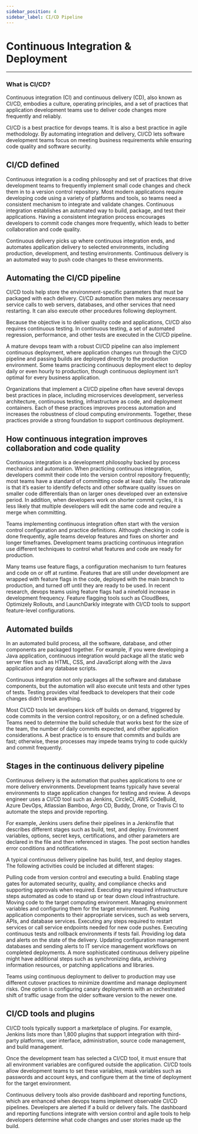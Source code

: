 ```yaml
---
sidebar_position: 4
sidebar_label: CI/CD Pipeline
---
```

# Continuous Integration & Deployment
---
### What is CI/CD? 

Continuous integration (CI) and continuous delivery (CD), also known as CI/CD, embodies a culture, operating principles, and a set of practices that application development teams use to deliver code changes more frequently and reliably.

CI/CD is a best practice for devops teams. It is also a best practice in agile methodology. By automating integration and delivery, CI/CD lets software development teams focus on meeting business requirements while ensuring code quality and software security.

## CI/CD defined
Continuous integration is a coding philosophy and set of practices that drive development teams to frequently implement small code changes and check them in to a version control repository. Most modern applications require developing code using a variety of platforms and tools, so teams need a consistent mechanism to integrate and validate changes. Continuous integration establishes an automated way to build, package, and test their applications. Having a consistent integration process encourages developers to commit code changes more frequently, which leads to better collaboration and code quality.

Continuous delivery picks up where continuous integration ends, and automates application delivery to selected environments, including production, development, and testing environments. Continuous delivery is an automated way to push code changes to these environments.


## Automating the CI/CD pipeline
CI/CD tools help store the environment-specific parameters that must be packaged with each delivery. CI/CD automation then makes any necessary service calls to web servers, databases, and other services that need restarting. It can also execute other procedures following deployment.

Because the objective is to deliver quality code and applications, CI/CD also requires continuous testing. In continuous testing, a set of automated regression, performance, and other tests are executed in the CI/CD pipeline.

A mature devops team with a robust CI/CD pipeline can also implement continuous deployment, where application changes run through the CI/CD pipeline and passing builds are deployed directly to the production environment. Some teams practicing continuous deployment elect to deploy daily or even hourly to production, though continuous deployment isn’t optimal for every business application.

Organizations that implement a CI/CD pipeline often have several devops best practices in place, including microservices development, serverless architecture, continuous testing, infrastructure as code, and deployment containers. Each of these practices improves process automation and increases the robustness of cloud computing environments. Together, these practices provide a strong foundation to support continuous deployment.

## How continuous integration improves collaboration and code quality
Continuous integration is a development philosophy backed by process mechanics and automation. When practicing continuous integration, developers commit their code into the version control repository frequently; most teams have a standard of committing code at least daily. The rationale is that it’s easier to identify defects and other software quality issues on smaller code differentials than on larger ones developed over an extensive period. In addition, when developers work on shorter commit cycles, it is less likely that multiple developers will edit the same code and require a merge when committing.

Teams implementing continuous integration often start with the version control configuration and practice definitions. Although checking in code is done frequently, agile teams develop features and fixes on shorter and longer timeframes. Development teams practicing continuous integration use different techniques to control what features and code are ready for production.

Many teams use feature flags, a configuration mechanism to turn features and code on or off at runtime. Features that are still under development are wrapped with feature flags in the code, deployed with the main branch to production, and turned off until they are ready to be used. In recent research, devops teams using feature flags had a ninefold increase in development frequency. Feature flagging tools such as CloudBees, Optimizely Rollouts, and LaunchDarkly integrate with CI/CD tools to support feature-level configurations.

## Automated builds
In an automated build process, all the software, database, and other components are packaged together. For example, if you were developing a Java application, continuous integration would package all the static web server files such as HTML, CSS, and JavaScript along with the Java application and any database scripts.

Continuous integration not only packages all the software and database components, but the automation will also execute unit tests and other types of tests. Testing provides vital feedback to developers that their code changes didn’t break anything.

Most CI/CD tools let developers kick off builds on demand, triggered by code commits in the version control repository, or on a defined schedule. Teams need to determine the build schedule that works best for the size of the team, the number of daily commits expected, and other application considerations. A best practice is to ensure that commits and builds are fast; otherwise, these processes may impede teams trying to code quickly and commit frequently.



## Stages in the continuous delivery pipeline
Continuous delivery is the automation that pushes applications to one or more delivery environments. Development teams typically have several environments to stage application changes for testing and review. A devops engineer uses a CI/CD tool such as Jenkins, CircleCI, AWS CodeBuild, Azure DevOps, Atlassian Bamboo, Argo CD, Buddy, Drone, or Travis CI to automate the steps and provide reporting.

For example, Jenkins users define their pipelines in a Jenkinsfile that describes different stages such as build, test, and deploy. Environment variables, options, secret keys, certifications, and other parameters are declared in the file and then referenced in stages. The post section handles error conditions and notifications.

A typical continuous delivery pipeline has build, test, and deploy stages. The following activities could be included at different stages:

Pulling code from version control and executing a build.
Enabling stage gates for automated security, quality, and compliance checks and supporting approvals when required.
Executing any required infrastructure steps automated as code to stand up or tear down cloud infrastructure.
Moving code to the target computing environment.
Managing environment variables and configuring them for the target environment.
Pushing application components to their appropriate services, such as web servers, APIs, and database services.
Executing any steps required to restart services or call service endpoints needed for new code pushes.
Executing continuous tests and rollback environments if tests fail.
Providing log data and alerts on the state of the delivery.
Updating configuration management databases and sending alerts to IT service management workflows on completed deployments.
A more sophisticated continuous delivery pipeline might have additional steps such as synchronizing data, archiving information resources, or patching applications and libraries.

Teams using continuous deployment to deliver to production may use different cutover practices to minimize downtime and manage deployment risks. One option is configuring canary deployments with an orchestrated shift of traffic usage from the older software version to the newer one. 


## CI/CD tools and plugins
CI/CD tools typically support a marketplace of plugins. For example, Jenkins lists more than 1,800 plugins that support integration with third-party platforms, user interface, administration, source code management, and build management.

Once the development team has selected a CI/CD tool, it must ensure that all environment variables are configured outside the application. CI/CD tools allow development teams to set these variables, mask variables such as passwords and account keys, and configure them at the time of deployment for the target environment.

Continuous delivery tools also provide dashboard and reporting functions, which are enhanced when devops teams implement observable CI/CD pipelines. Developers are alerted if a build or delivery fails. The dashboard and reporting functions integrate with version control and agile tools to help developers determine what code changes and user stories made up the build.
